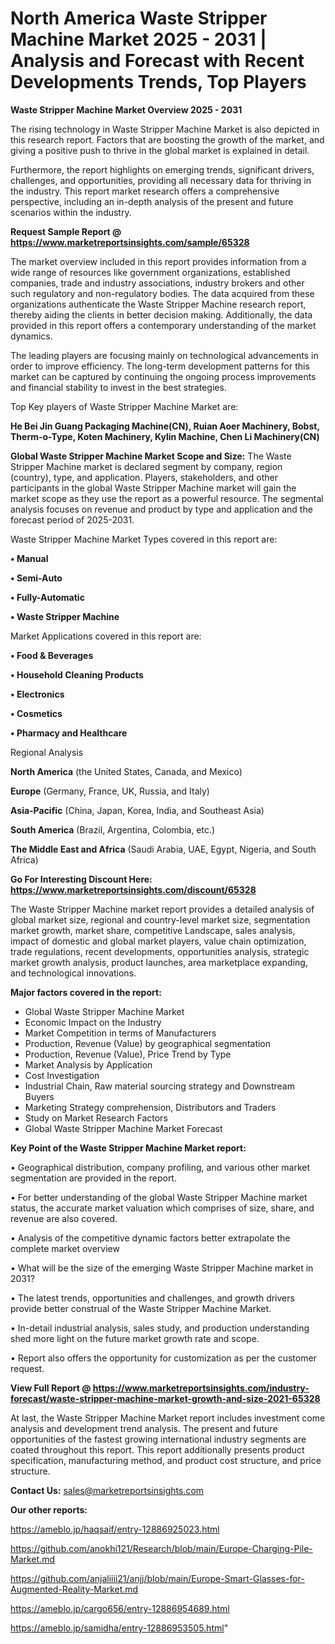 # North America Waste Stripper Machine Market 2025 - 2031 | Analysis and Forecast with Recent Developments Trends, Top Players

<Strong> Waste Stripper Machine Market Overview 2025 - 2031</strong>

The rising technology in Waste Stripper Machine Market is also depicted in this research report. Factors that are boosting the growth of the market, and giving a positive push to thrive in the global market is explained in detail.

Furthermore, the report highlights on emerging trends, significant drivers, challenges, and opportunities, providing all necessary data for thriving in the industry. This report market research offers a comprehensive perspective, including an in-depth analysis of the present and future scenarios within the industry.

<strong>Request Sample Report @ <a href=https://www.marketreportsinsights.com/sample/65328>https://www.marketreportsinsights.com/sample/65328</a></strong>

The market overview included in this report provides information from a wide range of resources like government organizations, established companies, trade and industry associations, industry brokers and other such regulatory and non-regulatory bodies. The data acquired from these organizations authenticate the Waste Stripper Machine research report, thereby aiding the clients in better decision making. Additionally, the data provided in this report offers a contemporary understanding of the market dynamics.

The leading players are focusing mainly on technological advancements in order to improve efficiency. The long-term development patterns for this market can be captured by continuing the ongoing process improvements and financial stability to invest in the best strategies.

Top Key players of Waste Stripper Machine Market are:

<strong>He Bei Jin Guang Packaging Machine(CN), Ruian Aoer Machinery, Bobst, Therm-o-Type, Koten Machinery, Kylin Machine, Chen Li Machinery(CN)</strong>

<strong><b>Global Waste Stripper Machine Market Scope and Size:</b></strong>
The Waste Stripper Machine market is declared segment by company, region (country), type, and application. Players, stakeholders, and other participants in the global Waste Stripper Machine market will gain the market scope as they use the report as a powerful resource. The segmental analysis focuses on revenue and product by type and application and the forecast period of 2025-2031.

Waste Stripper Machine Market Types covered in this report are:

<strong>• Manual

• Semi-Auto

• Fully-Automatic

• Waste Stripper Machine</strong>

Market Applications covered in this report are:

<strong>• Food & Beverages

• Household Cleaning Products

• Electronics

• Cosmetics

• Pharmacy and Healthcare</strong> 

Regional Analysis

<strong>North America</strong> (the United States, Canada, and Mexico)

<strong>Europe</strong> (Germany, France, UK, Russia, and Italy)

<strong>Asia-Pacific</strong> (China, Japan, Korea, India, and Southeast Asia)

<strong>South America</strong> (Brazil, Argentina, Colombia, etc.)

<strong>The Middle East and Africa</strong> (Saudi Arabia, UAE, Egypt, Nigeria, and South Africa)

<strong>Go For Interesting Discount Here: <a href=https://www.marketreportsinsights.com/discount/65328>https://www.marketreportsinsights.com/discount/65328</a></strong>

The Waste Stripper Machine market report provides a detailed analysis of global market size, regional and country-level market size, segmentation market growth, market share, competitive Landscape, sales analysis, impact of domestic and global market players, value chain optimization, trade regulations, recent developments, opportunities analysis, strategic market growth analysis, product launches, area marketplace expanding, and technological innovations.

<strong><b>Major factors covered in the report:</b></strong>
<ul>
  <li>Global Waste Stripper Machine Market </li>
  <li>Economic Impact on the Industry</li>
  <li>Market Competition in terms of Manufacturers</li>
  <li>Production, Revenue (Value) by geographical segmentation</li>
  <li>Production, Revenue (Value), Price Trend by Type</li>
  <li>Market Analysis by Application</li>
  <li>Cost Investigation</li>
  <li>Industrial Chain, Raw material sourcing strategy and Downstream Buyers</li>
  <li>Marketing Strategy comprehension, Distributors and Traders</li>
  <li>Study on Market Research Factors</li>
  <li>Global Waste Stripper Machine Market Forecast</li>
</ul>

<strong><b>Key Point of the Waste Stripper Machine Market report:</b></strong>

• Geographical distribution, company profiling, and various other market segmentation are provided in the report.

• For better understanding of the global Waste Stripper Machine market status, the accurate market valuation which comprises of size, share, and revenue are also covered.

• Analysis of the competitive dynamic factors better extrapolate the complete market overview

• What will be the size of the emerging Waste Stripper Machine market in 2031?

• The latest trends, opportunities and challenges, and growth drivers provide better construal of the Waste Stripper Machine Market.

• In-detail industrial analysis, sales study, and production understanding shed more light on the future market growth rate and scope.

• Report also offers the opportunity for customization as per the customer request.

<strong><b>View Full Report @ <a href=https://www.marketreportsinsights.com/industry-forecast/waste-stripper-machine-market-growth-and-size-2021-65328>https://www.marketreportsinsights.com/industry-forecast/waste-stripper-machine-market-growth-and-size-2021-65328</a></b></strong>


At last, the Waste Stripper Machine Market report includes investment come analysis and development trend analysis. The present and future opportunities of the fastest growing international industry segments are coated throughout this report. This report additionally presents product specification, manufacturing method, and product cost structure, and price structure.

<strong>Contact Us:</strong>
sales@marketreportsinsights.com

<strong>Our other reports:</strong>

<a href=https://ameblo.jp/haqsaif/entry-12886925023.html>https://ameblo.jp/haqsaif/entry-12886925023.html</a>

<a href=https://github.com/anokhi121/Research/blob/main/Europe-Charging-Pile-Market.md>https://github.com/anokhi121/Research/blob/main/Europe-Charging-Pile-Market.md</a>

<a href=https://github.com/anjaliiii21/anjj/blob/main/Europe-Smart-Glasses-for-Augmented-Reality-Market.md>https://github.com/anjaliiii21/anjj/blob/main/Europe-Smart-Glasses-for-Augmented-Reality-Market.md</a>

<a href=https://ameblo.jp/cargo656/entry-12886954689.html>https://ameblo.jp/cargo656/entry-12886954689.html</a>

<a href=https://ameblo.jp/samidha/entry-12886953505.html>https://ameblo.jp/samidha/entry-12886953505.html</a>"
